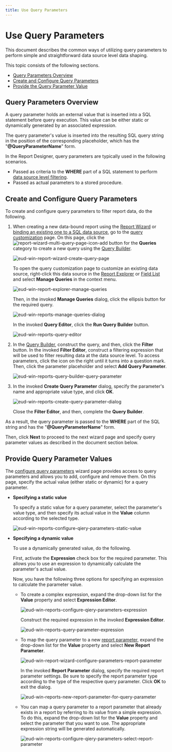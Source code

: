 ```yaml
---
title: Use Query Parameters
---
```

# Use Query Parameters
This document describes the common ways of utilizing query parameters to perform simple and straightforward data source level data shaping.

This topic consists of the following sections.
* [Query Parameters Overview](#overview)
* [Create and Configure Query Parameters](#configurequeryparameters)
* [Provide the Query Parameter Value](#providevalues)

## <a name="overview"/>Query Parameters Overview
A query parameter holds an external value that is inserted into a SQL statement before query execution. This value can be either static or dynamically generated by an associated expression.

The query parameter's value is inserted into the resulting SQL query string in the position of the corresponding placeholder, which has the "**@QueryParameterName**" form.

In the Report Designer, query parameters are typically used in the following scenarios.
* Passed as criteria to the **WHERE** part of a SQL statement to perform [data source level filtering](../../../../../interface-elements-for-desktop/articles/report-designer/report-designer-for-winforms/report-editing-basics/change-or-apply-data-filtering-to-a-report.md).
* Passed as actual parameters to a stored procedure.

## <a name="configurequeryparameters"/>Create and Configure Query Parameters
To create and configure query parameters to filter report data, do the following.
1. When creating a new data-bound report using the [Report Wizard](../../../../../interface-elements-for-desktop/articles/report-designer/report-designer-for-winforms/report-wizard.md) or [binding an existing one to a SQL data source](../../../../../interface-elements-for-desktop/articles/report-designer/report-designer-for-winforms/create-reports/binding-a-report-to-data/bind-a-report-to-a-database.md), go to the [query customization](../../../../../interface-elements-for-desktop/articles/report-designer/report-designer-for-winforms/report-wizard/data-bound-report/connect-to-a-database/create-a-query-or-select-a-stored-procedure.md) page. On this page, click the ![report-wizard-multi-query-page-icon-add](../../../../images/Img125532.png) button for the **Queries** category to create a new query using the [Query Builder](../../../../../interface-elements-for-desktop/articles/report-designer/report-designer-for-winforms/report-designer-reference/report-designer-ui/query-builder.md).
	
	![eud-win-report-wizard-create-query-page](../../../../images/Img126805.png)
	
	To open the query customization page to customize an existing data source, right-click this data source in the [Report Explorer](../../../../../interface-elements-for-desktop/articles/report-designer/report-designer-for-winforms/report-designer-reference/report-designer-ui/report-explorer.md) or [Field List](../../../../../interface-elements-for-desktop/articles/report-designer/report-designer-for-winforms/report-designer-reference/report-designer-ui/field-list.md) and select **Manage Queries** in the context menu.
	
	![eud-win-report-explorer-manage-queries](../../../../images/Img126978.png)
	
	Then, in the invoked **Manage Queries** dialog, click the ellipsis button for the required query.
	
	![eud-win-reports-manage-queries-dialog](../../../../images/Img126980.png)
	
	In the invoked **Query Editor**, click the **Run Query Builder** button.
	
	![eud-win-reports-query-editor](../../../../images/Img126981.png)
2. In the [Query Builder](../../../../../interface-elements-for-desktop/articles/report-designer/report-designer-for-winforms/report-designer-reference/report-designer-ui/query-builder.md), construct the query, and then, click the **Filter** button. In the invoked **Filter Editor**, construct a filtering expression that will be used to filter resulting data at the data source level. To access parameters, click the icon on the right until it turns into a question mark. Then, click the parameter placeholder and select **Add Query Parameter**.
	
	![eud-win-reports-query-builder-query-parameter](../../../../images/Img126984.png)
3. In the invoked **Create Query Parameter** dialog, specify the parameter's name and appropriate value type, and click **OK**.
	
	![eud-win-reports-create-query-parameter-dialog](../../../../images/Img126985.png)
	
	Close the **Filter Editor**, and then, complete the **Query Builder**.

As a result, the query parameter is passed to the **WHERE** part of the SQL string and has the "**@QueryParameterName**" form.

Then, click **Next** to proceed to the next wizard page and specify query parameter values as described in the document section below.

## <a name="providevalues"/>Provide Query Parameter Values
The [configure query parameters](../../../../../interface-elements-for-desktop/articles/report-designer/report-designer-for-winforms/report-wizard/data-bound-report/connect-to-a-database/configure-query-parameters.md) wizard page provides access to query parameters and allows you to add, configure and remove them. On this page, specify the actual value (either static or dynamic) for a query parameter.
* **Specifying a static value**
	
	To specify a static value for a query parameter, select the parameter's value type, and then specify its actual value in the **Value** column according to the selected type.
	
	![eud-win-reports-configure-qiery-parameters-static-value](../../../../images/Img126988.png)
* **Specifying a dynamic value**
	
	To use a dynamically generated value, do the following.
	
	First, activate the **Expression** check box for the required parameter. This allows you to use an expression to dynamically calculate the parameter's actual value.
	
	Now, you have the following three options for specifying an expression to calculate the parameter value.
	* To create a complex expression, expand the drop-down list for the **Value** property and select **Expression Editor**.
		
		![eud-win-reports-configure-qiery-parameters-expression](../../../../images/Img126990.png)
		
		Construct the required expression in the invoked **Expression Editor**.
		
		![eud-win-reports-query-parameter-expression](../../../../images/Img126989.png)
	* To map the query parameter to a new [report parameter](../../../../../interface-elements-for-desktop/articles/report-designer/report-designer-for-winforms/report-editing-basics/add-parameters-to-a-report.md), expand the drop-down list for the **Value** property and select **New Report Parameter**.
		
		![eud-win-report-wizard-configure-parameters-report-parameter](../../../../images/Img126991.png)
		
		In the invoked **Report Parameter** dialog, specify the required report parameter settings. Be sure to specify the report parameter type according to the type of the respective query parameter. Click **OK** to exit the dialog.
		 
		
		![eud-win-reports-new-report-parameter-for-query-parameter](../../../../images/Img126992.png)
	* You can map a query parameter to a report parameter that already exists in a report by referring to its value from a simple expression. To do this, expand the drop-down list for the **Value** property and select the parameter that you want to use. The appropriate expression string will be generated automatically.
		
		![eud-win-reports-configure-qiery-parameters-select-report-parameter](../../../../images/Img126993.png)